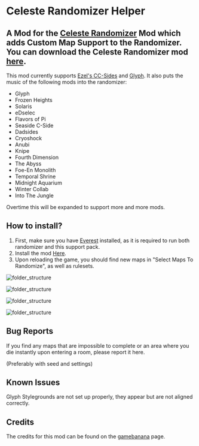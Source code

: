 # Celeste Randomizer Helper
A Mod for the [Celeste Randomizer](https://github.com/rhelmot/CelesteRandomizer) Mod which adds Custom Map Support to the Randomizer. You can download the Celeste Randomizer mod [here](https://gamebanana.com/tools/6848).
-
This mod currently supports [Ezel's CC-Sides](https://gamebanana.com/maps/207309) and [Glyph](https://gamebanana.com/maps/209296).
It also puts the music of the following mods into the randomizer:

* Glyph
* Frozen Heights
* Solaris
* eDselec
* Flavors of Pi
* Seaside C-Side
* Dadsides
* Cryoshock
* Anubi
* Knipe
* Fourth Dimension
* The Abyss
* Foe-En Monolith
* Temporal Shrine
* Midnight Aquarium
* Winter Collab
* Into The Jungle

Overtime this will be expanded to support more and more mods.

How to install?
-
1. First, make sure you have [Everest](https://everestapi.github.io/) installed, as it is required to run both randomizer and this support pack.
2. Install the mod [Here](https://gamebanana.com/mods/53709).
3. Upon reloading the game, you should find new maps in "Select Maps To Randomize", as well as rulesets.

![folder_structure](img/ezelrules.png)

![folder_structure](img/ezelmaps.png)

![folder_structure](img/glyphrules.png)

![folder_structure](img/glyphmaps.png)

Bug Reports
-
If you find any maps that are impossible to complete or an area where you die instantly upon entering a room, please report it here.

(Preferably with seed and settings)

Known Issues
-

Glyph Stylegrounds are not set up properly, they appear but are not aligned correctly.

Credits
-
The credits for this mod can be found on the [gamebanana](https://gamebanana.com/mods/53709) page.
